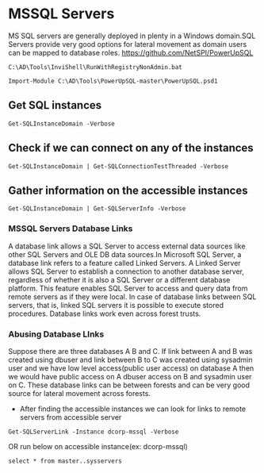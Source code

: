 # MSSQL Servers

MS SQL servers are generally deployed in plenty in a Windows domain.SQL Servers provide very good options for lateral movement as domain users can be mapped to database roles. https://github.com/NetSPI/PowerUpSQL

```
C:\AD\Tools\InviShell\RunWithRegistryNonAdmin.bat
```
```
Import-Module C:\AD\Tools\PowerUpSQL-master\PowerUpSQL.psd1
```
## Get SQL instances
```
Get-SQLInstanceDomain -Verbose
```
## Check if we can connect on any of the instances
```
Get-SQLInstanceDomain | Get-SQLConnectionTestThreaded -Verbose
```
## Gather information on the accessible instances
```
Get-SQLInstanceDomain | Get-SQLServerInfo -Verbose
```

### MSSQL Servers Database Links
A database link allows a SQL Server to access external data sources like other SQL Servers and OLE DB data sources.In Microsoft SQL Server, a database link refers to a feature called Linked Servers. A Linked Server allows SQL Server to establish a connection to another database server, regardless of whether it is also a SQL Server or a different database platform. This feature enables SQL Server to access and query data from remote servers as if they were local. In case of database links between SQL servers, that is, linked SQL servers it is possible to execute stored procedures. Database links work even across forest trusts.

### Abusing Database LInks
Suppose there are three databases A B and C. If link between A and B was created using dbuser and link between B to C was created using sysadmin user and we have low level access(public user access) on database A then we would have public access on A dbuser access on B and sysadmin user on C. These database links can be between forests and can be very good source for lateral movement across forests.

- After finding the accessible instances we can look for links to remote servers from accessible server

```
Get-SQLServerLink -Instance dcorp-mssql -Verbose
```
OR run below on accessible instance(ex: dcorp-mssql)

```
select * from master..sysservers
```
